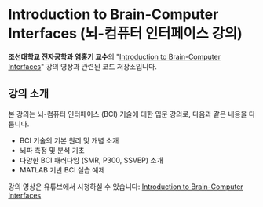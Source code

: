 # Introduction to Brain-Computer Interfaces (뇌-컴퓨터 인터페이스 강의)

**조선대학교 전자공학과 염홍기 교수**의 "[Introduction to Brain-Computer Interfaces](https://www.youtube.com/watch?v=주소)" 강의 영상과 관련된 코드 저장소입니다.

## 강의 소개

본 강의는 뇌-컴퓨터 인터페이스 (BCI) 기술에 대한 입문 강의로, 다음과 같은 내용을 다룹니다.

* BCI 기술의 기본 원리 및 개념 소개
* 뇌파 측정 및 분석 기초
* 다양한 BCI 패러다임 (SMR, P300, SSVEP) 소개
* MATLAB 기반 BCI 실습 예제

강의 영상은 유튜브에서 시청하실 수 있습니다: [Introduction to Brain-Computer Interfaces](https://www.youtube.com/watch?v=Ox-LX4QvrWM&list=PLiut5PtK_nRwWwZXBZB1GHzzPCI_M8LiK)
